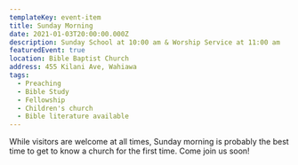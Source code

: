 ```yaml
---
templateKey: event-item
title: Sunday Morning
date: 2021-01-03T20:00:00.000Z
description: Sunday School at 10:00 am & Worship Service at 11:00 am
featuredEvent: true
location: Bible Baptist Church
address: 455 Kilani Ave, Wahiawa
tags:
  - Preaching
  - Bible Study
  - Fellowship
  - Children's church
  - Bible literature available
---
```

While visitors are welcome at all times, Sunday morning is probably the best time to get to know a church for the first time. Come join us soon!